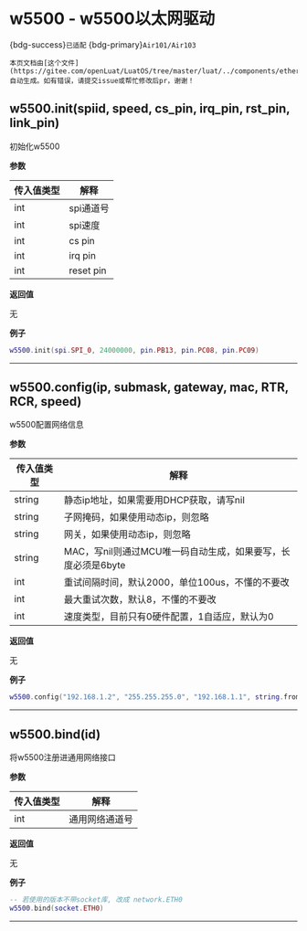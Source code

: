 # w5500 - w5500以太网驱动

{bdg-success}`已适配` {bdg-primary}`Air101/Air103`

```{note}
本页文档由[这个文件](https://gitee.com/openLuat/LuatOS/tree/master/luat/../components/ethernet/w5500/luat_lib_w5500.c)自动生成。如有错误，请提交issue或帮忙修改后pr，谢谢！
```


## w5500.init(spiid, speed, cs_pin, irq_pin, rst_pin, link_pin)

初始化w5500

**参数**

|传入值类型|解释|
|-|-|
|int|spi通道号|
|int|spi速度|
|int|cs pin|
|int|irq pin|
|int|reset pin|

**返回值**

无

**例子**

```lua
w5500.init(spi.SPI_0, 24000000, pin.PB13, pin.PC08, pin.PC09)

```

---

## w5500.config(ip, submask, gateway, mac, RTR, RCR, speed)

w5500配置网络信息

**参数**

|传入值类型|解释|
|-|-|
|string|静态ip地址，如果需要用DHCP获取，请写nil|
|string|子网掩码，如果使用动态ip，则忽略|
|string|网关，如果使用动态ip，则忽略|
|string|MAC，写nil则通过MCU唯一码自动生成，如果要写，长度必须是6byte|
|int|重试间隔时间，默认2000，单位100us，不懂的不要改|
|int|最大重试次数，默认8，不懂的不要改|
|int|速度类型，目前只有0硬件配置，1自适应，默认为0|

**返回值**

无

**例子**

```lua
w5500.config("192.168.1.2", "255.255.255.0", "192.168.1.1", string.fromHex("102a3b4c5d6e"))

```

---

## w5500.bind(id)

将w5500注册进通用网络接口

**参数**

|传入值类型|解释|
|-|-|
|int|通用网络通道号|

**返回值**

无

**例子**

```lua
-- 若使用的版本不带socket库, 改成 network.ETH0
w5500.bind(socket.ETH0)

```

---

